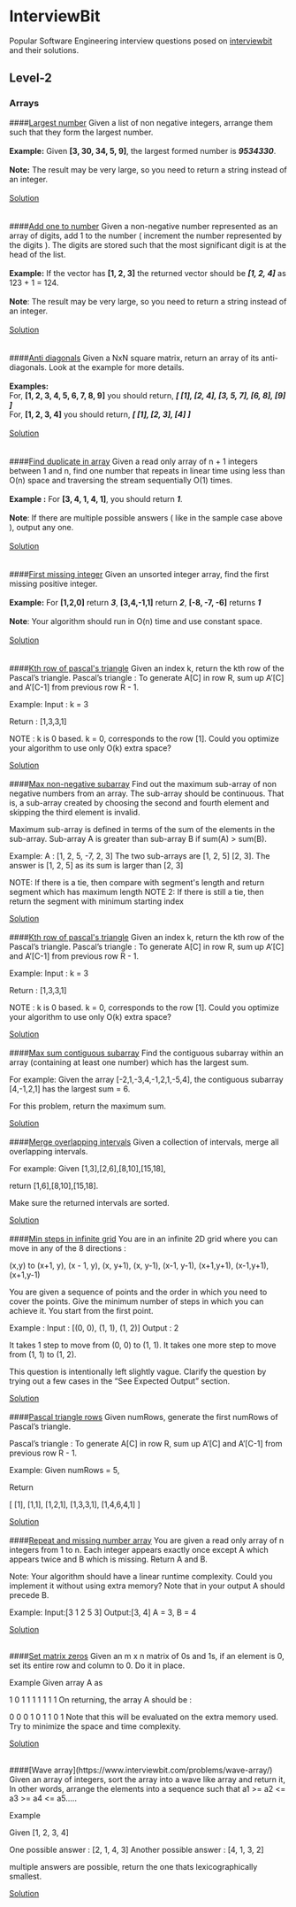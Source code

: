 # InterviewBit
Popular Software Engineering interview questions posed on [interviewbit](https://www.interviewbit.com) and their solutions.

## Level-2

### Arrays
####[Largest number](https://www.interviewbit.com/problems/largest-number/)
Given a list of non negative integers, arrange them such that they form the largest number.
<br><br>
**Example:** Given **[3, 30, 34, 5, 9]**, the largest formed number is ***9534330***.
<br><br>
**Note:** The result may be very large, so you need to return a string instead of an integer.
<br><br>
[Solution](https://github.com/sidgupta234/InterviewBit/blob/master/Level-2/Arrays/LargestNumber.cpp)
<br>
<br>
<br>
####[Add one to number](https://www.interviewbit.com/problems/add-one-to-number/)
Given a non-negative number represented as an array of digits, add 1 to the number ( increment the number represented by the digits ). 
The digits are stored such that the most significant digit is at the head of the list.
<br><br>
**Example:** If the vector has **[1, 2, 3]** the returned vector should be ***[1, 2, 4]***
as 123 + 1 = 124.
<br><br>
**Note**: The result may be very large, so you need to return a string instead of an integer.
<br><br>
[Solution](https://github.com/sidgupta234/InterviewBit/blob/master/Level-2/Arrays/addOne.cpp)
<br>
<br>
<br>
####[Anti diagonals](https://www.interviewbit.com/problems/anti-diagonals/)
Given a NxN square matrix, return an array of its anti-diagonals. Look at the example for more details.
<br><br>
**Examples:**
<br>
For, **[1, 2, 3, 4, 5, 6, 7, 8, 9]** you should return, ***[ [1], [2, 4], [3, 5, 7], [6, 8], [9] ]***
<br>
For, **[1, 2, 3, 4]** you should return, ***[ [1], [2, 3], [4] ]***
<br><br>
[Solution](https://github.com/sidgupta234/InterviewBit/blob/master/Level-2/Arrays/antiDiagonals.cpp)
<br>
<br>
<br>
####[Find duplicate in array](https://www.interviewbit.com/problems/find-duplicate-in-array/)
Given a read only array of n + 1 integers between 1 and n, find one number that repeats in linear time using less than O(n) space and traversing the stream sequentially O(1) times.
<br><br>
**Example :** For **[3, 4, 1, 4, 1]**, you should return ***1***.
<br><br>
**Note**: If there are multiple possible answers ( like in the sample case above ), output any one.
<br><br>
[Solution](https://github.com/sidgupta234/InterviewBit/blob/master/Level-2/Arrays/findDuplicate.cpp)
<br>
<br>
<br>
####[First missing integer](https://www.interviewbit.com/problems/first-missing-integer/)
Given an unsorted integer array, find the first missing positive integer.
<br><br>
**Example:** For **[1,2,0]** return ***3***, **[3,4,-1,1]** return ***2***, **[-8, -7, -6]** returns ***1***
<br><br>
**Note**: Your algorithm should run in O(n) time and use constant space.
<br><br>
[Solution](https://github.com/sidgupta234/InterviewBit/blob/master/Level-2/Arrays/firstMissingNumb.cpp)
<br>
<br>
<br>
####[Kth row of pascal's triangle](https://www.interviewbit.com/problems/kth-row-of-pascals-triangle/)
Given an index k, return the kth row of the Pascal’s triangle.
Pascal’s triangle : To generate A[C] in row R, sum up A’[C] and A’[C-1] from previous row R - 1.

Example:
Input : k = 3

Return : [1,3,3,1]

NOTE : k is 0 based. k = 0, corresponds to the row [1]. 
Could you optimize your algorithm to use only O(k) extra space?


[Solution](https://github.com/sidgupta234/InterviewBit/blob/master/Level-2/Arrays/kthRowOfPascal.cpp)
<br>
<br>
####[Max non-negative subarray](https://www.interviewbit.com/problems/max-non-negative-subarray/)
Find out the maximum sub-array of non negative numbers from an array.
The sub-array should be continuous. That is, a sub-array created by choosing the second and fourth element and skipping the third element is invalid.

Maximum sub-array is defined in terms of the sum of the elements in the sub-array. Sub-array A is greater than sub-array B if sum(A) > sum(B).

Example:
A : [1, 2, 5, -7, 2, 3]
The two sub-arrays are [1, 2, 5] [2, 3].
The answer is [1, 2, 5] as its sum is larger than [2, 3]

NOTE: If there is a tie, then compare with segment's length and return segment which has maximum length
NOTE 2: If there is still a tie, then return the segment with minimum starting index

[Solution](https://github.com/sidgupta234/InterviewBit/blob/master/Level-2/Arrays/maxNonNegSubarray.cpp)
<br>
<br>
####[Kth row of pascal's triangle](https://www.interviewbit.com/problems/kth-row-of-pascals-triangle/)
Given an index k, return the kth row of the Pascal’s triangle.
Pascal’s triangle : To generate A[C] in row R, sum up A’[C] and A’[C-1] from previous row R - 1.

Example:
Input : k = 3

Return : [1,3,3,1]

NOTE : k is 0 based. k = 0, corresponds to the row [1]. 
Could you optimize your algorithm to use only O(k) extra space?

[Solution](https://github.com/sidgupta234/InterviewBit/blob/master/Level-2/Arrays/maxSumKadane.cpp)
<br>
<br>
####[Max sum contiguous subarray](https://www.interviewbit.com/problems/max-sum-contiguous-subarray/)
Find the contiguous subarray within an array (containing at least one number) which has the largest sum.

For example:
Given the array [-2,1,-3,4,-1,2,1,-5,4], the contiguous subarray [4,-1,2,1] has the largest sum = 6.

For this problem, return the maximum sum.

[Solution](https://github.com/sidgupta234/InterviewBit/blob/master/Level-2/Arrays/maxSumKadane.cpp)
<br>
<br>
####[Merge overlapping intervals](https://www.interviewbit.com/problems/merge-overlapping-intervals/)
Given a collection of intervals, merge all overlapping intervals.

For example:
Given [1,3],[2,6],[8,10],[15,18],

return [1,6],[8,10],[15,18].

Make sure the returned intervals are sorted.

[Solution](https://github.com/sidgupta234/InterviewBit/blob/master/Level-2/Arrays/mergeOverlappingIntervals.cpp)
<br>
<br>
####[Min steps in infinite grid](https://www.interviewbit.com/problems/min-steps-in-infinite-grid/)
You are in an infinite 2D grid where you can move in any of the 8 directions :

 (x,y) to 
    (x+1, y), 
    (x - 1, y), 
    (x, y+1), 
    (x, y-1), 
    (x-1, y-1), 
    (x+1,y+1), 
    (x-1,y+1), 
    (x+1,y-1) 

You are given a sequence of points and the order in which you need to cover the points. Give the minimum number of steps in which you can achieve it. You start from the first point.

Example :
Input : [(0, 0), (1, 1), (1, 2)]
Output : 2

It takes 1 step to move from (0, 0) to (1, 1). It takes one more step to move from (1, 1) to (1, 2).

This question is intentionally left slightly vague. Clarify the question by trying out a few cases in the “See Expected Output” section.

[Solution](https://github.com/sidgupta234/InterviewBit/blob/master/Level-2/Arrays/minSteps.cpp)
<br>
<br>
####[Pascal triangle rows](https://www.interviewbit.com/problems/pascal-triangle-rows/)
Given numRows, generate the first numRows of Pascal’s triangle.

Pascal’s triangle : To generate A[C] in row R, sum up A’[C] and A’[C-1] from previous row R - 1.

Example:
Given numRows = 5,

Return

[
     [1],
     [1,1],
     [1,2,1],
     [1,3,3,1],
     [1,4,6,4,1]
]

[Solution](https://github.com/sidgupta234/InterviewBit/blob/master/Level-2/Arrays/pascalTriangleRow.cpp)
<br>
<br>
####[Repeat and missing number array](https://www.interviewbit.com/problems/repeat-and-missing-number-array/)
You are given a read only array of n integers from 1 to n.
Each integer appears exactly once except A which appears twice and B which is missing.
Return A and B.

Note: Your algorithm should have a linear runtime complexity. Could you implement it without using extra memory?
Note that in your output A should precede B.

Example:
Input:[3 1 2 5 3] 
Output:[3, 4] 
A = 3, B = 4

[Solution](https://github.com/sidgupta234/InterviewBit/blob/master/Level-2/Arrays/repeatAndMissingNum.cpp)
<br>
<br>

####[Set matrix zeros](https://www.interviewbit.com/problems/set-matrix-zeros/)
Given an m x n matrix of 0s and 1s, if an element is 0, set its entire row and column to 0.
Do it in place.

Example
Given array A as

1 0 1
1 1 1 
1 1 1
On returning, the array A should be :

0 0 0
1 0 1
1 0 1
Note that this will be evaluated on the extra memory used. Try to minimize the space and time complexity.

[Solution](https://github.com/sidgupta234/InterviewBit/blob/master/Level-2/Arrays/setMatrixZeroConstSpace.cpp)
<br>

<br>
####[Wave array](https://www.interviewbit.com/problems/wave-array/)
Given an array of integers, sort the array into a wave like array and return it, 
In other words, arrange the elements into a sequence such that a1 >= a2 <= a3 >= a4 <= a5.....

Example

Given [1, 2, 3, 4]

One possible answer : [2, 1, 4, 3]
Another possible answer : [4, 1, 3, 2]

multiple answers are possible, return the one thats lexicographically smallest.

[Solution](https://github.com/sidgupta234/InterviewBit/blob/master/Level-2/Arrays/waveArray.cpp)
<br>
<br>

